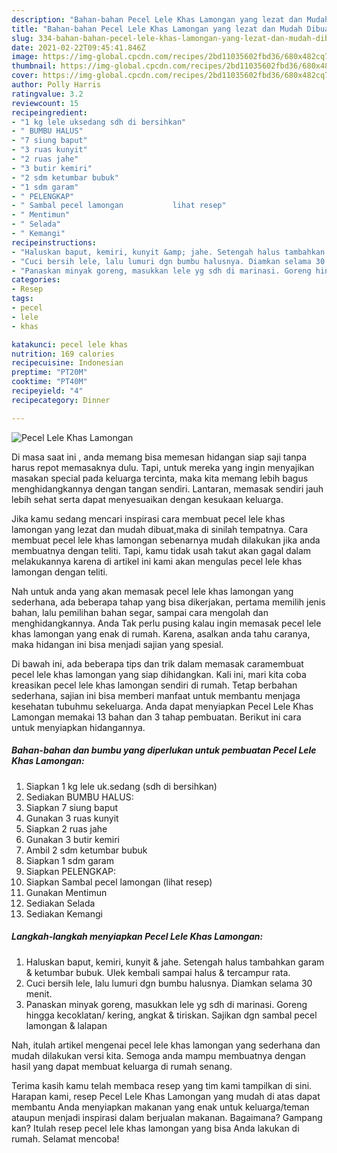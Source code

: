 ```yaml
---
description: "Bahan-bahan Pecel Lele Khas Lamongan yang lezat dan Mudah Dibuat"
title: "Bahan-bahan Pecel Lele Khas Lamongan yang lezat dan Mudah Dibuat"
slug: 334-bahan-bahan-pecel-lele-khas-lamongan-yang-lezat-dan-mudah-dibuat
date: 2021-02-22T09:45:41.846Z
image: https://img-global.cpcdn.com/recipes/2bd11035602fbd36/680x482cq70/pecel-lele-khas-lamongan-foto-resep-utama.jpg
thumbnail: https://img-global.cpcdn.com/recipes/2bd11035602fbd36/680x482cq70/pecel-lele-khas-lamongan-foto-resep-utama.jpg
cover: https://img-global.cpcdn.com/recipes/2bd11035602fbd36/680x482cq70/pecel-lele-khas-lamongan-foto-resep-utama.jpg
author: Polly Harris
ratingvalue: 3.2
reviewcount: 15
recipeingredient:
- "1 kg lele uksedang sdh di bersihkan"
- " BUMBU HALUS"
- "7 siung baput"
- "3 ruas kunyit"
- "2 ruas jahe"
- "3 butir kemiri"
- "2 sdm ketumbar bubuk"
- "1 sdm garam"
- " PELENGKAP"
- " Sambal pecel lamongan           lihat resep"
- " Mentimun"
- " Selada"
- " Kemangi"
recipeinstructions:
- "Haluskan baput, kemiri, kunyit &amp; jahe. Setengah halus tambahkan garam &amp; ketumbar bubuk. Ulek kembali sampai halus &amp; tercampur rata."
- "Cuci bersih lele, lalu lumuri dgn bumbu halusnya. Diamkan selama 30 menit."
- "Panaskan minyak goreng, masukkan lele yg sdh di marinasi. Goreng hingga kecoklatan/ kering, angkat &amp; tiriskan. Sajikan dgn sambal pecel lamongan &amp; lalapan"
categories:
- Resep
tags:
- pecel
- lele
- khas

katakunci: pecel lele khas 
nutrition: 169 calories
recipecuisine: Indonesian
preptime: "PT20M"
cooktime: "PT40M"
recipeyield: "4"
recipecategory: Dinner

---
```



![Pecel Lele Khas Lamongan](https://img-global.cpcdn.com/recipes/2bd11035602fbd36/680x482cq70/pecel-lele-khas-lamongan-foto-resep-utama.jpg)

Di masa  saat ini , anda memang bisa memesan hidangan siap saji tanpa harus repot memasaknya dulu. Tapi, untuk mereka yang ingin menyajikan masakan special pada keluarga tercinta, maka kita memang lebih bagus menghidangkannya dengan tangan sendiri. Lantaran, memasak sendiri jauh lebih sehat serta dapat menyesuaikan dengan kesukaan keluarga.

Jika kamu sedang mencari inspirasi cara membuat pecel lele khas lamongan yang lezat dan mudah dibuat,maka di sinilah tempatnya. Cara membuat pecel lele khas lamongan  sebenarnya mudah dilakukan jika anda membuatnya dengan teliti. Tapi, kamu tidak usah takut akan gagal dalam melakukannya 
karena di artikel ini kami akan mengulas pecel lele khas lamongan dengan teliti.  



Nah untuk anda yang akan memasak pecel lele khas lamongan yang sederhana, ada beberapa tahap yang bisa dikerjakan, pertama memilih jenis bahan, lalu pemilihan bahan segar, sampai cara mengolah dan menghidangkannya. Anda Tak perlu pusing kalau ingin memasak pecel lele khas lamongan yang enak di rumah. Karena, asalkan anda  tahu caranya, maka hidangan ini bisa menjadi sajian yang spesial.

Di bawah ini, ada beberapa tips dan trik dalam memasak caramembuat pecel lele khas lamongan yang siap dihidangkan. Kali ini, mari kita coba kreasikan pecel lele khas lamongan sendiri di rumah. Tetap berbahan sederhana, sajian ini bisa memberi manfaat untuk membantu menjaga kesehatan tubuhmu sekeluarga. Anda dapat menyiapkan Pecel Lele Khas Lamongan memakai 13 bahan dan 3 tahap pembuatan. Berikut ini cara untuk menyiapkan hidangannya.

<!--inarticleads1-->

##### Bahan-bahan dan bumbu yang diperlukan untuk pembuatan Pecel Lele Khas Lamongan:

1. Siapkan 1 kg lele uk.sedang (sdh di bersihkan)
1. Sediakan  BUMBU HALUS:
1. Siapkan 7 siung baput
1. Gunakan 3 ruas kunyit
1. Siapkan 2 ruas jahe
1. Gunakan 3 butir kemiri
1. Ambil 2 sdm ketumbar bubuk
1. Siapkan 1 sdm garam
1. Siapkan  PELENGKAP:
1. Siapkan  Sambal pecel lamongan           (lihat resep)
1. Gunakan  Mentimun
1. Sediakan  Selada
1. Sediakan  Kemangi




<!--inarticleads2-->

##### Langkah-langkah menyiapkan Pecel Lele Khas Lamongan:

1. Haluskan baput, kemiri, kunyit &amp; jahe. Setengah halus tambahkan garam &amp; ketumbar bubuk. Ulek kembali sampai halus &amp; tercampur rata.
1. Cuci bersih lele, lalu lumuri dgn bumbu halusnya. Diamkan selama 30 menit.
1. Panaskan minyak goreng, masukkan lele yg sdh di marinasi. Goreng hingga kecoklatan/ kering, angkat &amp; tiriskan. Sajikan dgn sambal pecel lamongan &amp; lalapan




Nah, itulah artikel mengenai  pecel lele khas lamongan  yang sederhana dan mudah dilakukan versi kita. Semoga anda mampu membuatnya dengan hasil yang dapat membuat keluarga di rumah senang. 

Terima kasih kamu telah membaca resep yang tim kami tampilkan di sini. Harapan kami, resep  Pecel Lele Khas Lamongan yang mudah di atas dapat membantu Anda menyiapkan makanan yang enak untuk keluarga/teman ataupun menjadi inspirasi dalam berjualan makanan. Bagaimana? Gampang kan? Itulah resep pecel lele khas lamongan yang bisa Anda lakukan di rumah. Selamat mencoba!

